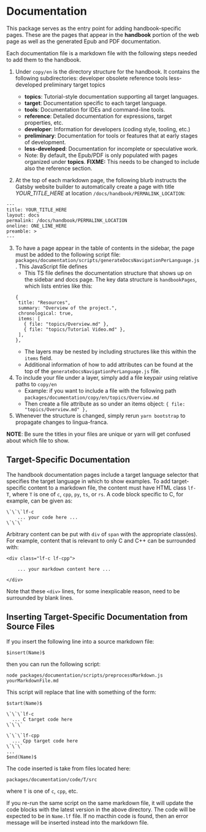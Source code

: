 # Documentation

This package serves as the entry point for adding handbook-specific pages. These are the pages that appear in the **handbook** portion of the web page as well as the generated Epub and PDF documentation.

Each documentation file is a markdown file with the following steps needed to add them to the handbook.

1. Under `copy/en` is the directory structure for the handbook. It contains the following subdirectories:
   developer obsolete reference tools
   less-developed preliminary target topics

   - **topics**: Tutorial-style documentation supporting all target languages.
   - **target**: Documentation specific to each target language.
   - **tools**: Documentation for IDEs and command-line tools.
   - **reference**: Detailed documentation for expressions, target properties, etc.
   - **developer**: Information for developers (coding style, tooling, etc.)
   - **preliminary**: Documentation for tools or features that at early stages of development.
   - **less-developed**: Documentation for incomplete or speculative work.
   - Note: By default, the Epub/PDF is only populated with pages organized under **topics**. **FIXME:** This needs to be changed to include also the reference section.

2. At the top of each markdown page, the following blurb instructs the Gatsby website builder to automatically create a page with title _YOUR_TITLE_HERE_ at location `/docs/handbook/PERMALINK_LOCATION`:

```
---
title: YOUR_TITLE_HERE
layout: docs
permalink: /docs/handbook/PERMALINK_LOCATION
oneline: ONE_LINE_HERE
preamble: >
---
```

3. To have a page appear in the table of contents in the sidebar, the page must be added to the following script file: `packages/documentation/scripts/generateDocsNavigationPerLanguage.js`. This JavaScript file defines
   - This TS file defines the documentation structure that shows up on the sidebar and docs page. The key data structure is `handbookPages`, which lists entries like this:
   ```
   {
    title: "Resources",
    summary: "Overview of the project.",
    chronological: true,
    items: [
      { file: "topics/Overview.md" },
      { file: "topics/Tutorial Video.md" },
    ],
   },
   ```
   - The layers may be nested by including structures like this within the `items` field.
   - Additional information of how to add attributes can be found at the top of the `generateDocsNavigationPerLanguage.js` file.
4. To include your file under a layer, simply add a file keypair using relative paths to `copy/en`
   - Example: if you want to include a file with the following path
     `packages/documentation/copy/en/topics/Overview.md`
   - Then create a file attribute as so under an items object:
     `{ file: "topics/Overview.md" },`
5. Whenever the structure is changed, simply rerun `yarn bootstrap` to propagate changes to lingua-franca.

**NOTE**: Be sure the titles in your files are unique or yarn will get confused about which file to show.

## Target-Specific Documentation

The handbook documentation pages include a target language selector that specifies the target language in which to show examples. To add target-specific content to a markdown file, the content must have HTML class `lf-T`, where `T` is one of `c`, `cpp`, `py`, `ts`, or `rs`. A code block specific to C, for example, can be given as:

```
\`\`\`lf-c
    ... your code here ...
\`\`\`
```

Arbitrary content can be put with `div` of `span` with the appropriate class(es). For example, content that is relevant to only C and C++ can be surrounded with:

```
<div class="lf-c lf-cpp">

    ... your markdown content here ...

</div>
```

Note that these `<div>` lines, for some inexplicable reason, need to be surrounded by blank lines.

## Inserting Target-Specific Documentation from Source Files

If you insert the following line into a source markdown file:

```
$insert(Name)$
```

then you can run the following script:

```
node packages/documentation/scripts/preprocessMarkdown.js yourMarkdownFile.md
```

This script will replace that line with something of the form:

```
$start(Name)$

\`\`\`lf-c
  ... C target code here
\`\`\`

\`\`\`lf-cpp
  ... Cpp target code here
\`\`\`
...
$end(Name)$
```

The code inserted is take from files located here:

```
packages/documentation/code/T/src
```

where `T` is one of `c`, `cpp`, etc.

If you re-run the same script on the same markdown file, it will update the code blocks with the latest version in the above directory. The code will be expected to be in `Name.lf` file. If no macthin code is found, then an error message will be inserted instead into the markdown file.
